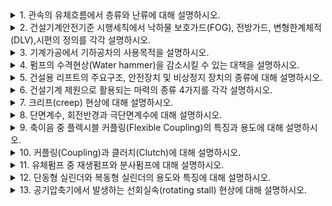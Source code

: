 <details markdown='1'><summary>1. 관속의 유체흐름에서 층류와 난류에 대해 설명하시오. </summary>

----

<details markdown='1'><summary>1.개요</summary>

관속 유체흐름은 층류, 난류로 구분되며, 이에 따라 유동, 소음, 진동, 열전달 특성, 마찰손실 등이 달라지므로 이해 필요
</details>

<details markdown='1'><summary>2.층류, 난류 개념</summary>


구분  |  층류  |  난류 
----|:----:|:----: 
유동형상  | <img src="층류.jpg" alt="층류" width="200"/>  | <img src="난류.jpg" alt="난류" width="200"/>
Re  |  Re < 2,100  |  Re > 4,000
유동 |  규칙적  | 불규칙적
열전달 |  낮음  | 높음
관마찰계수(f) | $ f=\frac{64}{Re} $  | $f=0.3164Re^{-1/4}$
소음/진동 |  낮음  | 높음


</details>

<details markdown='1'><summary>3.난류진동 PSD 측정사례</summary>

(1) 배경: 원자력발전소 원자로에는 냉각재 난류 유동에 의한 진동 존재. 진동 측정을 통해 기기검증 요건 생산.

(2) 측정단위: PSD ($g^2/Hz$)

(3) 측정방법: 가속도계 방향별 부착. 시간이력(TH) 측정 --> PSD 변환

(4) EQ 요건 생산: 측정 값에 설계여유(설계수명, 불확실성 등 고려) 부여하여 생산

</details>

<details markdown='1'><summary>4. 결론</summary>

배관 및 유체기계 설계, 고장진단 등에서 유체 유동 특성 파악은 우선적으로 이루어져야 할 사항이다.

</details>


----

</details>

<details markdown='1'><summary>2. 건설기계안전기준 시행세칙에서 낙하물 보호가드(FOG), 전방가드, 변형한계체적(DLV),시편의 정의를 각각 설명하시오. </summary>

----

<details markdown='1'><summary>1. 개요 </summary>

건설기계안전기준 시행세칙은 건설기계 안전기준에 관한 규칙 제 172조 '시험방법 등의 고시'에 대한 세부사항임. 

각 별표 별 내용은 다음과 같음.

|별표|내용|
|:----:|:----:|
| 별표 1~3| 굴삭기 EOG, TOPS, ROPS 시험 |
| 별표 4 | 지게차 조종사 보호구조물 시험 |
| 별표 5~6 | 토공건설기계 ROPS, FOPS 시험 | 

</details>

<details markdown='1'><summary>2. 용어정의 </summary>

(1) 낙하물 보호가드 (FOG, Falling Object Guard)

조종실 위쪽에서 낙하하는 물체로부터 조종사를 보호하는 구조. 상부가드, 전방가드가 있음.

(2) 전방가드

조종실 전방에 대한 보호를 목적으로 하는 가드

(3) 변형한계체적 (DLV, Dflextion Limiting Volumn)

조종사를 보호할 수 있는 최소 공간

(4) 시편

낙하물 보호가드 시험을 위해 충격을 가하는 낙하 시편

</details>

<details markdown='1'><summary>3. 전방가드시험 </summary>

![](전방가드시험.jpg)

</details>

----

</details>

<details markdown='1'><summary>3. 기계가공에서 기하공차의 사용목적을 설명하시오. </summary>

(작성필요)

</details>

<details markdown='1'><summary>4. 펌프의 수격현상(Water hammer)을 감소시킬 수 있는 대책을 설명하시오. </summary>

----

<details markdown='1'><summary>1. 개요 </summary>

펌프의 수격현상은 밸브의 급격한 개/폐 등의 이유로 유체 충격파가 발생, 전파되는 현상이다.

</details>

<details markdown='1'><summary>2. 수격현상 </summary>

(1) 발생기구


밸브의 급격한 개/폐 또는 펌프의 급격한 구동/정지       $\longrightarrow$      유체 충격파 전파


(2) 원인 및 대책

 원인 | 대책
----|----
(1) 높은 유속 $\rightarrow$ 충격효과 $\uparrow$ | 유속감소
(2) 유속 급변 발생                             | 밸브를 펌프 송출구 즌처에 설치
<br>                                           | 밸브 개/폐 속도제어
(3) 유체 충격 흡수방편 없음                      | 플라이 휠 설치
<br>                                             | 조압수조 설치
<br>                                            | 수격방지기 설치

<img src="수격방지기.jpg" alt="수격방지기" width="400"/>
<img src="수격방지기종류.jpg" alt="수격방지기종류" width="400"/>

</details>

<details markdown='1'><summary>3. 결론 </summary>

수격현상은 소음, 충격 뿐 아니라 심한경우 누수, 파손을 발생시키므로 정확한 진단 및 방지가 필요하다.

</details>

----

</details>


<details markdown='1'><summary>5. 건설용 리프트의 주요구조, 안전장치 및 비상정지 장치의 종류에 대해 설명하시오. </summary>

----

1. 개요

건설용 리프트는 건설현상에서 <strong> 사람이나 화물을 운반</strong>하기위해 가이드레일을 따라 상하로 움직이는 운반구를 갖춘 설비이다.

2. 종류 및 구조

(1) 리프트 종류

분류기준|종류
----|----
동력전달방식| - 유압식 <br> - 랙&피니언 <br> - 권동/윈치식 <br> - 와이어로프
사용용도|- 화물전용 <br> - 인화공용

(2) 주요구조

<img src="건설용리프트구조.png" width="600"/> <br>

3. 안전장치, 비상정지 장치

(1) 안전장치 종류
- 과부하/권가(풀림) 방지장치
- 낙하방지장치
- 운반구 출입문 및 연동장치
- 경광등(운행알림용)
- 완충장치
- 방호울

<img src="건설용리프트안전장치.png" width="600"/>

(2) 위험요인 별 대책

위험요인|대책
----|----
하강중인 운반구에 끼임 | 방호울 및 연동식 안전문 설치 <br> <연동식 안전문> <br> - 운반구 상승시: 문안열림 <br> - 문안열린경우 : 운반구 작동정지
승강로 바닥으로 떨어짐 | 안전문에 연동장치(인터록) 설치 <br> 출입문 닫혔을 때만 운반구 작동
화물전용 리프트에서 탑승/낙하 | 화물전용에 탑승금지
와이어로프 파단 $\rightarrow$ 운반구에 끼임 | 안전인증제품 사용 <br> 와이어로프 정기점검
운반구 떨어짐 | 낙하방지장치 설치

----

</details>

<details markdown='1'><summary>6. 건설기계 제원으로 활용되는 마력의 종류 4가지를 각각 설명하시오. </summary>

1. 개요

건설기계는 작업의 종류에 따라 사용하는 부하의 종류가 다르며, 이에 따라 마력의 종류가 나뉘어진다.

2. 건설기계 마력 종류

사용시간<br>출력의 크기|순간|실용|연속
----|----|----|----
정격| - | 신용정격마력 (10 hr) <br> 일반적으로 적용 | 연속정격마력 (10 hr)
최대|순간최대마력<br>(엔진최대출력)|실용최대마력 (1 hr) | -

실용정격마력 = 실용최대마력 x 0.85

연속정격마력 = 실용최대매력 x 0.7~0.75


</details>
<details markdown='1'><summary>7. 크리프(creep) 현상에 대해 설명하시오. </summary>

----

1. 개요

크리프란 일정한 응력 하에서 재료의 연속적인 항복(=변형률 증가)이 발생하는 현상임. 온도가 용융접에 가까울수록 잘 발생.

2. 크리프의 종류 (크리프 곡선)

영역 | 명칭 | 특징
----|----|----
I|(1차)천이크리프|크리프속도 감소 <br> 가공경화 > 풀림
II|(2차)크리프|크리프속도 균일 <br> 가공경화 = 풀림
III|(3차)가속크리프|크리프속도 증가 <br> 가공경화 < 풀림

<img src=크리프곡선.jpg width=400>

- 크리프한도 : 1,000 시간, 1% 크리프 변형률 발생 응력

3. 원인 및 대책

원인|대책
----|----
높은 주면 온도 | 주변온도 낮춤
용응점 낮은 재료 | 용융점 높은 재료 선정
지속적인 응력 노출 | 장기간 응력 노출 최소화 <br> 불가능 시 크리프한도 이하의 응력적용

4. 결론

크리프는 고온+오랜응력으로 인한 결과임. 제트엔진, 가스터빈, 고압발전보일러 등 고온 장기간 하중 노출 기기의 경우 크리프에 대한 고려 필요.

----

</details>

<details markdown='1'><summary>8. 단면계수, 회전반경과 극단면계수에 대해 설명하시오.</summary>

----

1. 개요

단면계수, 회전반경, 극단변 계수는 보(beam)와 같이 굽힘, 비틀림 부재 설계에 사용되는 개념으로, 구조강도, 응력 평가시 필요함.

2. 정의

(1) 단면계수 (Modulus of Section), Z

- 단면 2차 모멘트를 단면 끝에서 도심(centroid=최외곽거리)R까지 거리로 나눈 값

$$ Z = \frac{I_x}{\bar{y}} or \frac{I_y}{\bar{x}}$$

- 관련식(굽힘응력) : $ \sigma_b = \frac{M}{Z} $

(2) 회전반경 (Radius of Gyration), r

- 단면 2차 모멘트를 단면적으로 나누 값의 제곱근(root)

$$r = \sqrt{\frac{I}{A}} $$

- 관련식(세장비) : $S_r = \frac{l}{r}$ $\rightarrow$ 장주(좌굴) 판단 기준

(3) 극단면계수, $Z_p$

- 극단면 2차 모멘트 ($I_p$)를 최외곽거리($e$)로 나눈 값

$$Z_p = \frac{I_p}{e}$$

- 관련식(비틀림전단응력) : $\tau = \frac{T}{Z_p}$

----

</details>
<details markdown='1'><summary>9.  축이음 중 플렉시블 커플링(Flexible Coupling)의 특징과 용도에 대해 설명하시오. </summary>

1. 개요

커플링은 축이음의 한 종류이며, 커플링은 축의 동일선상 유/무에 따라 형식이 나뉜다. 플렉시블 커플링은 고정커프링과 함께 축선이 동일선상에 있는 커플링의 한 종류이며, 약간의 축 어긋남을 허용하는 방식이다.

- 커플링의 분류

축|<br>|<br>|<br>
----|----|----|----
동일선상| 고정형 커플링 | 원통형 커플링 | 머프 커플링
<br>   | <br>         | <br>         |셀러 커플링
<br>   | <br>         | 플랜지 커플링 |
<br>   | 플렉시블 커플링 | 플랜지 <br> 기어 <br> 체인 <br> 기타 |
평행   | 올덤 커플링 ||
교차   | 유니버셜 커플링 ||

2. 용도

(1) 진동/충격 흡수

(2) 축심 약간 어긋날 가능성 있는 곳

(3) 원동기 축, 기계(발전기, 원심펌프, 공작기계 등) 축에 <strong>직접</strong>연결시

 축 시간이 지나면 베어링 마모 $\rightarrow$ 축선어긋남+진동

3. 종류

원리 | 종류
----|----
탄성을 이용 | 고무링 <br> 벨트 <br> 리본형상 강판스프링
간격을이용 | 기어형 <br> 체인형

</details>
<details markdown='1'><summary>10. 커플링(Coupling)과 클러치(Clutch)에 대해 설명하시오.</summary>

(작성필요)

</details> 
<details markdown='1'><summary>11. 유체펌프 중 재생펌프와 분사펌프에 대해 설명하시오. </summary>

1. 개요

재생펌프는 액체가 펌프 내부에서 반복 순환하며 원심력에 의해 압력이 증대되어 소량의 유체를 높은 양정으로 이송하는 특수한 펌프이다.

분사펌프는 액체를 미세한 입자로 분해해 고압의 분무 형태로 전달하는 펌프로, 디젤엔진 연료 분사 등에 사용된다.

2. 재생펌프

(1) 재생펌프 원리

<img src=재생펌프원리.jpg width=200>

(2) 재생펌프와 원심펌프 비교

항목 | 원심펌프 | 재생펌프
----|----|----
임펠러 깃 | 나선형 | 직선형
<br> | <img src=나선형.jpg width=100> | <img src=직선형.jpg width=100>
적용유체 | 순수액체 | 40%까지 기체혼합 가능 <br> (공통현상X)
유체이동 | 1회 흡입/배출 | 임펠러 사이에서 여러번 회전 <br> $\rightarrow$ 관성력$\uparrow$ 압력$\uparrow$ $\rightarrow$ 배출 
적용분야 | 일반 | 저유량, 고수두 <br> 기체+액체 혼합분야 <br> $\rightarrow$ 실린더급유, 화학공정, 보일러급수 등

3. 분사펌프

디젤엔진에 사용되는 분사펌프는 연료를 연료탱크에서 흡입해 고압으로 가압한 후, 정확한 타이밍에 실린더 내로 미세한 연료 분무 형태로 분사하여 효율적인 연소를 유도하는 핵심 부품입니다.

이 펌프는 엔진의 기계적 동력(예: 크랭크축이나 캠축)에 의해 구동되며, 연료의 압력, 분사 타이밍 및 분사량을 정밀하게 제어하여 엔진 출력, 연비 및 배기가스 배출에 직접적인 영향을 미칩니다. 디젤 분사펌프는 인라인 펌프, 분배형(디스트리뷰터) 펌프 등 여러 유형으로 구분되며, 각 방식은 엔진 설계 및 요구 성능에 맞춰 선택됩니다.

이를 통해 디젤엔진은 연료를 최적의 상태로 분무시켜 공기와의 혼합을 극대화하고, 연소 효율을 높여 출력과 경제성을 향상시킬 수 있습니다.

4. 결론

(작성필요)

</details>
<details markdown='1'><summary>12. 단동형 실린더와 복동형 실린더의 용도와 특징에 대해 설명하시오. </summary>

1. 개요

(작성필요)

2. 단동형 실린더, 복동형 실린더 비교

<br>|단동형 (Single Acting)|복동형 (Double Acting)
----|----|----
기호|<img src=유압기호_단동형실린더.jpg width=100>|<img src=유압기호_복동형실린더.jpg width=100>
복귀력|스프링 또는 중력|유압
연결포트|1개|2개
장점|설계단순<br>실린더 당 호스1개 필요 <br>경제적<br>유지보수 용이|정밀제어용이<br>복귀빠름<br>반복작업에 적합<br>밀기/당기기 하중부여 가는ㅇ
단점|하중부여 단일방향<br>복귀제어 불가<br>스프링마모 가능|복잡<br>2개호스 필요<br>고비용<br>4방밸브(4-way valve) 및 펌프 필요
용도|잠금장치(Lock Cylinder)<br>진동기<br>엔진<br>펌프|작업장치 구동용<br>(붐, 암, 버킷)

</details>
<details markdown='1'><summary>13. 공기압축기에서 발생하는 선회실속(rotating stall) 현상에 대해 설명하시오.</summary>

<img src=rotating_stall.jpg>

</details>